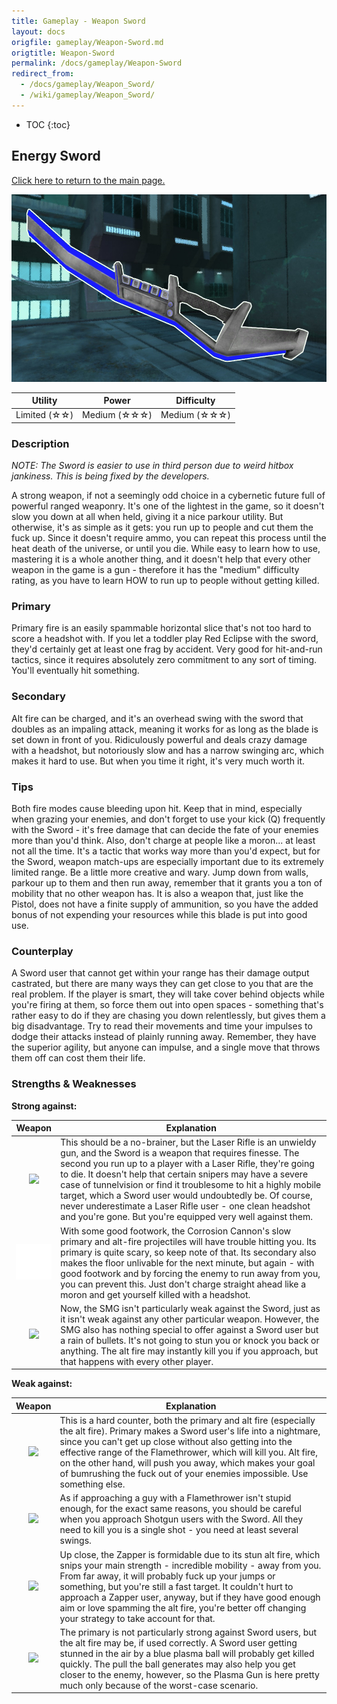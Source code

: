 ```yaml
---
title: Gameplay - Weapon Sword
layout: docs
origfile: gameplay/Weapon-Sword.md
origtitle: Weapon-Sword
permalink: /docs/gameplay/Weapon-Sword
redirect_from:
  - /docs/gameplay/Weapon_Sword/
  - /wiki/gameplay/Weapon_Sword/
---
```

* TOC
{:toc}
## Energy Sword

[Click here to return to the main page.](Weapons-Guide)

<img src="../images/weapons/weaponsguide/sword.png" height="300px"/>

| Utility | Power | Difficulty |
|---------------|---------------|----------------|
| Limited (☆☆) | Medium  (☆☆☆) | Medium  (☆☆☆) |

### Description

*NOTE: The Sword is easier to use in third person due to weird hitbox jankiness. This is being fixed by the developers.*

A strong weapon, if not a seemingly odd choice in a cybernetic future full of powerful ranged weaponry. It's one of the lightest in the game, so it doesn't slow you down at all when held, giving it a nice parkour utility. But otherwise, it's as simple as it gets: you run up to people and cut them the fuck up. Since it doesn't require ammo, you can repeat this process until the heat death of the universe, or until you die. While easy to learn how to use, mastering it is a whole another thing, and it doesn't help that every other weapon in the game is a gun - therefore it has the "medium" difficulty rating, as you have to learn HOW to run up to people without getting killed.

### Primary

Primary fire is an easily spammable horizontal slice that's not too hard to score a headshot with. If you let a toddler play Red Eclipse with the sword, they'd certainly get at least one frag by accident. Very good for hit-and-run tactics, since it requires absolutely zero commitment to any sort of timing. You'll eventually hit something.

### Secondary

Alt fire can be charged, and it's an overhead swing with the sword that doubles as an impaling attack, meaning it works for as long as the blade is set down in front of you. Ridiculously powerful and deals crazy damage with a headshot, but notoriously slow and has a narrow swinging arc, which makes it hard to use. But when you time it right, it's very much worth it.

### Tips

Both fire modes cause bleeding upon hit. Keep that in mind, especially when grazing your enemies, and don't forget to use your kick (Q) frequently with the Sword - it's free damage that can decide the fate of your enemies more than you'd think. Also, don't charge at people like a moron... at least not all the time. It's a tactic that works way more than you'd expect, but for the Sword, weapon match-ups are especially important due to its extremely limited range. Be a little more creative and wary. Jump down from walls, parkour up to them and then run away, remember that it grants you a ton of mobility that no other weapon has. It is also a weapon that, just like the Pistol, does not have a finite supply of ammunition, so you have the added bonus of not expending your resources while this blade is put into good use.

### Counterplay

A Sword user that cannot get within your range has their damage output castrated, but there are many ways they can get close to you that are the real problem. If the player is smart, they will take cover behind objects while you're firing at them, so force them out into open spaces - something that's rather easy to do if they are chasing you down relentlessly, but gives them a big disadvantage. Try to read their movements and time your impulses to dodge their attacks instead of plainly running away. Remember, they have the superior agility, but anyone can impulse, and a single move that throws them off can cost them their life.

### Strengths & Weaknesses

**Strong against:**

| Weapon | Explanation |
| :----: | ----------- |
| <img src="../images/weapons/rifle.png" width="64px"/> | This should be a no-brainer, but the Laser Rifle is an unwieldy gun, and the Sword is a weapon that requires finesse. The second you run up to a player with a Laser Rifle, they're going to die. It doesn't help that certain snipers may have a severe case of tunnelvision or find it troublesome to hit a highly mobile target, which a Sword user would undoubtedly be. Of course, never underestimate a Laser Rifle user - one clean headshot and you're gone. But you're equipped very well against them. |
| <img src="../images/weapons/corroder.png" width="64px"/> | With some good footwork, the Corrosion Cannon's slow primary and alt-fire projectiles will have trouble hitting you. Its primary is quite scary, so keep note of that. Its secondary also makes the floor unlivable for the next minute, but again - with good footwork and by forcing the enemy to run away from you, you can prevent this. Just don't charge straight ahead like a moron and get yourself killed with a headshot. |
| <img src="../images/weapons/smg.png" width="64px"/> | Now, the SMG isn't particularly weak against the Sword, just as it isn't weak against any other particular weapon. However, the SMG also has nothing special to offer against a Sword user but a rain of bullets. It's not going to stun you or knock you back or anything. The alt fire may instantly kill you if you approach, but that happens with every other player. |

**Weak against:**

| Weapon | Explanation |
| :----: | ----------- |
| <img src="../images/weapons/flamer.png" width="64px"/> | This is a hard counter, both the primary and alt fire (especially the alt fire). Primary makes a Sword user's life into a nightmare, since you can't get up close without also getting into the effective range of the Flamethrower, which will kill you. Alt fire, on the other hand, will push you away, which makes your goal of bumrushing the fuck out of your enemies impossible. Use something else. |
| <img src="../images/weapons/shotgun.png" width="64px"/> | As if approaching a guy with a Flamethrower isn't stupid enough, for the exact same reasons, you should be careful when you approach Shotgun users with the Sword. All they need to kill you is a single shot - you need at least several swings. |
| <img src="../images/weapons/zapper.png" width="64px"/> | Up close, the Zapper is formidable due to its stun alt fire, which snips your main strength - incredible mobility - away from you. From far away, it will probably fuck up your jumps or something, but you're still a fast target. It couldn't hurt to approach a Zapper user, anyway, but if they have good enough aim or love spamming the alt fire, you're better off changing your strategy to take account for that. |
| <img src="../images/weapons/plasma.png" width="64px"/> | The primary is not particularly strong against Sword users, but the alt fire may be, if used correctly. A Sword user getting stunned in the air by a blue plasma ball will probably get killed quickly. The pull the ball generates may also help you get closer to the enemy, however, so the Plasma Gun is here pretty much only because of the worst-case scenario. |
